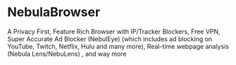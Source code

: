 # NebulaBrowser
A Privacy First, Feature Rich Browser with IP/Tracker Blockers, Free VPN, Super Accurate Ad Blocker (NebulEye) (which includes ad blocking on YouTube, Twitch, Netflix, Hulu and many more), Real-time webpage analysis (Nebula Lens/NebuLens) ,  and way more
